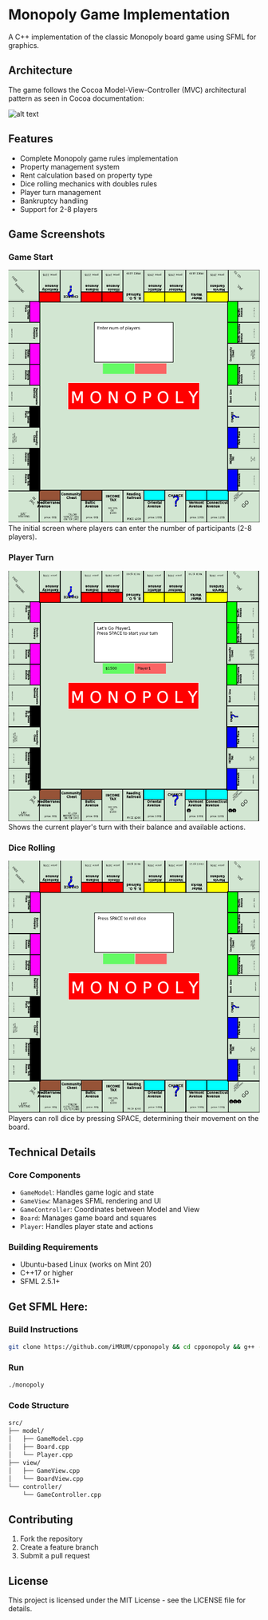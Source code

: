 # Monopoly Game Implementation

A C++ implementation of the classic Monopoly board game using SFML for graphics.

## Architecture

The game follows the Cocoa Model-View-Controller (MVC) architectural pattern as seen in Cocoa documentation:

![alt text](https://developer.apple.com/library/archive/documentation/General/Conceptual/DevPedia-CocoaCore/Art/model_view_controller_2x.png)

## Features

- Complete Monopoly game rules implementation
- Property management system
- Rent calculation based on property type
- Dice rolling mechanics with doubles rules
- Player turn management
- Bankruptcy handling
- Support for 2-8 players

## Game Screenshots

### Game Start
![Game Start](GameStart)
The initial screen where players can enter the number of participants (2-8 players).

### Player Turn
![Dice Roll](PlayerTurn)
Shows the current player's turn with their balance and available actions.

### Dice Rolling
![Player Turn](DiceRolling)
Players can roll dice by pressing SPACE, determining their movement on the board.

## Technical Details

### Core Components

- `GameModel`: Handles game logic and state
- `GameView`: Manages SFML rendering and UI
- `GameController`: Coordinates between Model and View
- `Board`: Manages game board and squares
- `Player`: Handles player state and actions

### Building Requirements
- Ubuntu-based Linux (works on Mint 20)
- C++17 or higher
- SFML 2.5.1+
## Get SFML Here:

### Build Instructions

```bash
git clone https://github.com/iMRUM/cpponopoly && cd cpponopoly && g++ -std=c++20 main.cpp src/view/components/*.cpp src/controller/*.cpp src/model/*.cpp src/view/*.cpp src/controller/states/*.cpp -o monopoly -lsfml-graphics -lsfml-window -lsfml-system

```
### Run
```bash
./monopoly
```
### Code Structure

```
src/
├── model/
│   ├── GameModel.cpp
│   ├── Board.cpp
│   └── Player.cpp
├── view/
│   ├── GameView.cpp
│   └── BoardView.cpp
└── controller/
    └── GameController.cpp
```

## Contributing

1. Fork the repository
2. Create a feature branch
3. Submit a pull request

## License

This project is licensed under the MIT License - see the LICENSE file for details.
